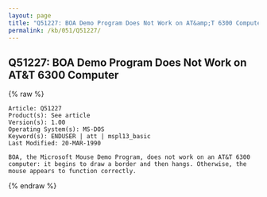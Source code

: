 ```yaml
---
layout: page
title: "Q51227: BOA Demo Program Does Not Work on AT&amp;T 6300 Computer"
permalink: /kb/051/Q51227/
---
```


## Q51227: BOA Demo Program Does Not Work on AT&amp;T 6300 Computer

{% raw %}

	Article: Q51227
	Product(s): See article
	Version(s): 1.00
	Operating System(s): MS-DOS
	Keyword(s): ENDUSER | att | mspl13_basic
	Last Modified: 20-MAR-1990
	
	BOA, the Microsoft Mouse Demo Program, does not work on an AT&T 6300
	computer: it begins to draw a border and then hangs. Otherwise, the
	mouse appears to function correctly.

{% endraw %}
